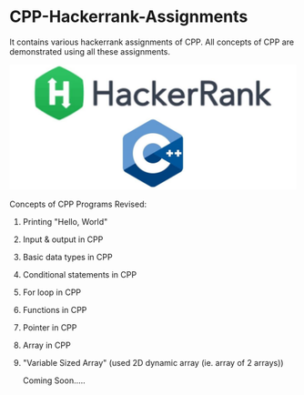 # CPP-Hackerrank-Assignments
It contains various hackerrank assignments of CPP. 
All concepts of CPP are demonstrated using all these assignments.

![GitHub Logo](https://github.com/shubhamrajput0369/CPP-Hackerrank-Assignments/blob/main/C%2B%2B.jpg)

Concepts of CPP Programs Revised:
1) Printing "Hello, World"
2) Input & output in CPP
3) Basic data types in CPP
4) Conditional statements in CPP
5) For loop in CPP
6) Functions in CPP
7) Pointer in CPP
8) Array in CPP
9) "Variable Sized Array" (used 2D dynamic array (ie. array of 2 arrays))

   Coming Soon.....
